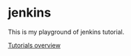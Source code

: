 # jenkins

This is my playground of jenkins tutorial.

[Tutorials overview](https://www.jenkins.io/doc/tutorials/)
